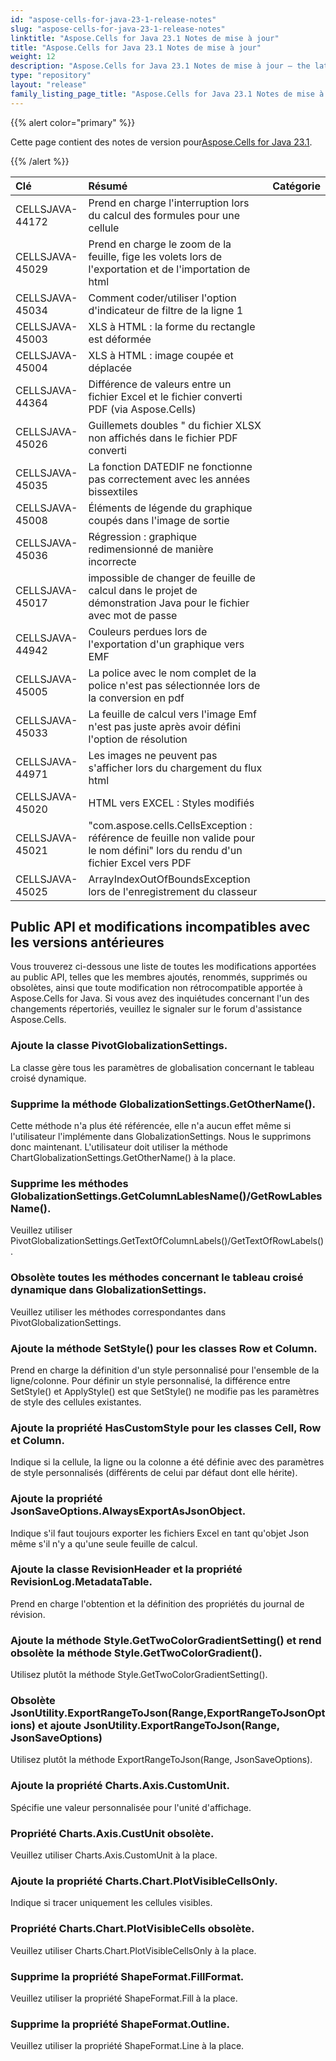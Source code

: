 ```yaml
---
id: "aspose-cells-for-java-23-1-release-notes"
slug: "aspose-cells-for-java-23-1-release-notes"
linktitle: "Aspose.Cells for Java 23.1 Notes de mise à jour"
title: "Aspose.Cells for Java 23.1 Notes de mise à jour"
weight: 12
description: "Aspose.Cells for Java 23.1 Notes de mise à jour – the latest updates and fixes."
type: "repository"
layout: "release"
family_listing_page_title: "Aspose.Cells for Java 23.1 Notes de mise à jour"
---
```

{{% alert color="primary" %}}

 Cette page contient des notes de version pour[Aspose.Cells for Java 23.1](https://releases.aspose.com/cells/java/).

{{% /alert %}}

|**Clé**|**Résumé**|**Catégorie**|
| :- | :- | :- |
|CELLSJAVA-44172|Prend en charge l'interruption lors du calcul des formules pour une cellule|
|CELLSJAVA-45029|Prend en charge le zoom de la feuille, fige les volets lors de l'exportation et de l'importation de html|
|CELLSJAVA-45034|Comment coder/utiliser l'option d'indicateur de filtre de la ligne 1|
|CELLSJAVA-45003|XLS à HTML : la forme du rectangle est déformée|
|CELLSJAVA-45004|XLS à HTML : image coupée et déplacée|
|CELLSJAVA-44364|Différence de valeurs entre un fichier Excel et le fichier converti PDF (via Aspose.Cells)|
|CELLSJAVA-45026|Guillemets doubles " du fichier XLSX non affichés dans le fichier PDF converti|
|CELLSJAVA-45035|La fonction DATEDIF ne fonctionne pas correctement avec les années bissextiles|
|CELLSJAVA-45008|Éléments de légende du graphique coupés dans l'image de sortie|
|CELLSJAVA-45036|Régression : graphique redimensionné de manière incorrecte|
|CELLSJAVA-45017|impossible de changer de feuille de calcul dans le projet de démonstration Java pour le fichier avec mot de passe|
|CELLSJAVA-44942|Couleurs perdues lors de l'exportation d'un graphique vers EMF|
|CELLSJAVA-45005|La police avec le nom complet de la police n'est pas sélectionnée lors de la conversion en pdf|
|CELLSJAVA-45033|La feuille de calcul vers l'image Emf n'est pas juste après avoir défini l'option de résolution|
|CELLSJAVA-44971|Les images ne peuvent pas s'afficher lors du chargement du flux html|
|CELLSJAVA-45020|HTML vers EXCEL : Styles modifiés|
|CELLSJAVA-45021|"com.aspose.cells.CellsException : référence de feuille non valide pour le nom défini" lors du rendu d'un fichier Excel vers PDF|
|CELLSJAVA-45025|ArrayIndexOutOfBoundsException lors de l'enregistrement du classeur|

##  **Public API et modifications incompatibles avec les versions antérieures**

Vous trouverez ci-dessous une liste de toutes les modifications apportées au public API, telles que les membres ajoutés, renommés, supprimés ou obsolètes, ainsi que toute modification non rétrocompatible apportée à Aspose.Cells for Java. Si vous avez des inquiétudes concernant l'un des changements répertoriés, veuillez le signaler sur le forum d'assistance Aspose.Cells.

###  **Ajoute la classe PivotGlobalizationSettings.**

La classe gère tous les paramètres de globalisation concernant le tableau croisé dynamique.

###  **Supprime la méthode GlobalizationSettings.GetOtherName().**

Cette méthode n'a plus été référencée, elle n'a aucun effet même si l'utilisateur l'implémente dans GlobalizationSettings. Nous le supprimons donc maintenant. L'utilisateur doit utiliser la méthode ChartGlobalizationSettings.GetOtherName() à la place.

###  **Supprime les méthodes GlobalizationSettings.GetColumnLablesName()/GetRowLablesName().**

Veuillez utiliser PivotGlobalizationSettings.GetTextOfColumnLabels()/GetTextOfRowLabels().

###  **Obsolète toutes les méthodes concernant le tableau croisé dynamique dans GlobalizationSettings.**

Veuillez utiliser les méthodes correspondantes dans PivotGlobalizationSettings.

###  **Ajoute la méthode SetStyle() pour les classes Row et Column.**

Prend en charge la définition d'un style personnalisé pour l'ensemble de la ligne/colonne. Pour définir un style personnalisé, la différence entre SetStyle() et ApplyStyle() est que SetStyle() ne modifie pas les paramètres de style des cellules existantes.

###  **Ajoute la propriété HasCustomStyle pour les classes Cell, Row et Column.**

Indique si la cellule, la ligne ou la colonne a été définie avec des paramètres de style personnalisés (différents de celui par défaut dont elle hérite).

###  **Ajoute la propriété JsonSaveOptions.AlwaysExportAsJsonObject.**

Indique s'il faut toujours exporter les fichiers Excel en tant qu'objet Json même s'il n'y a qu'une seule feuille de calcul.

###  **Ajoute la classe RevisionHeader et la propriété RevisionLog.MetadataTable.**

Prend en charge l'obtention et la définition des propriétés du journal de révision.

###  **Ajoute la méthode Style.GetTwoColorGradientSetting() et rend obsolète la méthode Style.GetTwoColorGradient().**

Utilisez plutôt la méthode Style.GetTwoColorGradientSetting().

###  **Obsolète JsonUtility.ExportRangeToJson(Range,ExportRangeToJsonOptions) et ajoute JsonUtility.ExportRangeToJson(Range, JsonSaveOptions)**

Utilisez plutôt la méthode ExportRangeToJson(Range, JsonSaveOptions).

###  **Ajoute la propriété Charts.Axis.CustomUnit.**

Spécifie une valeur personnalisée pour l'unité d'affichage.

###  **Propriété Charts.Axis.CustUnit obsolète.**

Veuillez utiliser Charts.Axis.CustomUnit à la place.

###  **Ajoute la propriété Charts.Chart.PlotVisibleCellsOnly.**

Indique si tracer uniquement les cellules visibles.

###  **Propriété Charts.Chart.PlotVisibleCells obsolète.**

Veuillez utiliser Charts.Chart.PlotVisibleCellsOnly à la place.

###  **Supprime la propriété ShapeFormat.FillFormat.**

Veuillez utiliser la propriété ShapeFormat.Fill à la place.

###  **Supprime la propriété ShapeFormat.Outline.**

Veuillez utiliser la propriété ShapeFormat.Line à la place.